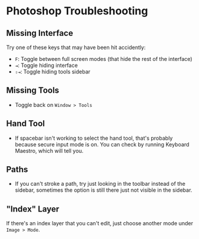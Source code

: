 # Photoshop Troubleshooting

## Missing Interface

Try one of these keys that may have been hit accidently:

- `F`: Toggle between full screen modes (that hide the rest of the interface)
- `⇥`: Toggle hiding interface
- `⇧⇥`: Toggle hiding tools sidebar

## Missing Tools

- Toggle back on `Window > Tools`

## Hand Tool

- If spacebar isn't working to select the hand tool, that's probably because secure input mode is on. You can check by running Keyboard Maestro, which will tell you.

## Paths

- If you can't stroke a path, try just looking in the toolbar instead of the sidebar, sometimes the option is still there just not visible in the sidebar.

## "Index" Layer

If there's an index layer that you can't edit, just choose another mode under `Image > Mode`.
